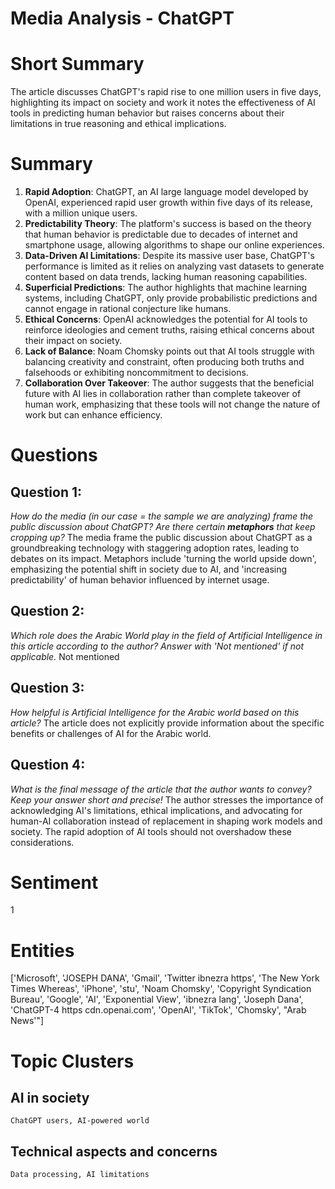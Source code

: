 # Media Analysis - ChatGPT

# Short Summary
The article discusses ChatGPT's rapid rise to one million users in five days, highlighting its impact on society and work it notes the effectiveness of AI tools in predicting human behavior but raises concerns about their limitations in true reasoning and ethical implications.

# Summary
1. **Rapid Adoption**: ChatGPT, an AI large language model developed by OpenAI, experienced rapid user growth within five days of its release, with a million unique users.
2. **Predictability Theory**: The platform's success is based on the theory that human behavior is predictable due to decades of internet and smartphone usage, allowing algorithms to shape our online experiences.
3. **Data-Driven AI Limitations**: Despite its massive user base, ChatGPT's performance is limited as it relies on analyzing vast datasets to generate content based on data trends, lacking human reasoning capabilities.
4. **Superficial Predictions**: The author highlights that machine learning systems, including ChatGPT, only provide probabilistic predictions and cannot engage in rational conjecture like humans.
5. **Ethical Concerns**: OpenAI acknowledges the potential for AI tools to reinforce ideologies and cement truths, raising ethical concerns about their impact on society.
6. **Lack of Balance**: Noam Chomsky points out that AI tools struggle with balancing creativity and constraint, often producing both truths and falsehoods or exhibiting noncommitment to decisions.
7. **Collaboration Over Takeover**: The author suggests that the beneficial future with AI lies in collaboration rather than complete takeover of human work, emphasizing that these tools will not change the nature of work but can enhance efficiency.

# Questions
## Question 1:
*How do the media (in our case = the sample we are analyzing) frame the public discussion about ChatGPT? Are there certain **metaphors** that keep cropping up?*
The media frame the public discussion about ChatGPT as a groundbreaking technology with staggering adoption rates, leading to debates on its impact. Metaphors include 'turning the world upside down', emphasizing the potential shift in society due to AI, and 'increasing predictability' of human behavior influenced by internet usage.
## Question 2:
*Which role does the Arabic World play in the field of Artificial Intelligence in this article according to the author? Answer with 'Not mentioned' if not applicable.*
Not mentioned
## Question 3:
*How helpful is Artificial Intelligence for the Arabic world based on this article?*
The article does not explicitly provide information about the specific benefits or challenges of AI for the Arabic world.
## Question 4:
*What is the final message of the article that the author wants to convey? Keep your answer short and precise!*
The author stresses the importance of acknowledging AI's limitations, ethical implications, and advocating for human-AI collaboration instead of replacement in shaping work models and society. The rapid adoption of AI tools should not overshadow these considerations.

# Sentiment
1

# Entities
['Microsoft', 'JOSEPH DANA', 'Gmail', 'Twitter ibnezra https', 'The New York Times Whereas', 'iPhone', 'stu', 'Noam Chomsky', 'Copyright Syndication Bureau', 'Google', 'AI', 'Exponential View', 'ibnezra lang', 'Joseph Dana', 'ChatGPT-4 https cdn.openai.com', 'OpenAI', 'TikTok', 'Chomsky', "Arab News'"]

# Topic Clusters
## AI in society
	ChatGPT users, AI-powered world
## Technical aspects and concerns
	Data processing, AI limitations

